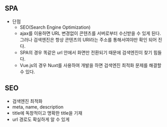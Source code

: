 ## SPA

* 단점
  * SEO(Search Engine Optimization)
  * ajax를 이용하면 URL 변경없이 콘텐츠를 서버로부터 수신받을 수 있게 된다. 그러나 검색엔진은 항상 콘텐츠의 URI라는 주소를 통해서여야만 확인 되어 진다.
  - SPA의 경우 똑같은 url 안에서 화면만 전환되기 때문에 검색엔진이 찾기 힘들다.
  - Vue.js의 경우 Nuxt를 사용하여 개발을 하면 검색엔진 최적화 문제를 해결할 수 있다.


## SEO
- 검색엔진 최적화
- meta, name, description
- title에 독창적이고 명확한 title을 기재
- url 경로도 확실하게 알 수 있게